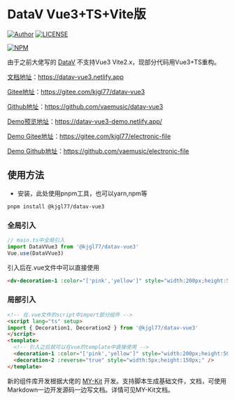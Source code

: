 # DataV Vue3+TS+Vite版

[![Author](https://img.shields.io/badge/Author-kjgl77-red.svg "Author")](https://github.com/vaemusic "Author")       [![LICENSE](https://img.shields.io/github/license/vaemusic/datav-vue3 "LICENSE")](https://github.com/vaemusic/datav-vue3/blob/master/LICENSE "LICENSE")

[![NPM](https://nodei.co/npm/@kjgl77/datav-vue3.png?mini=true)](https://www.npmjs.com/package/@kjgl77/datav-vue3)

由于之前大佬写的 [DataV](http://datav.jiaminghi.com/) 不支持Vue3 Vite2.x，现部分代码用Vue3+TS重构。

[文档地址](https://datav-vue3.netlify.app)：https://datav-vue3.netlify.app

[Gitee地址](https://gitee.com/kjgl77/datav-vue3)：https://gitee.com/kjgl77/datav-vue3

[Github地址](https://github.com/vaemusic/datav-vue3)：https://github.com/vaemusic/datav-vue3

[Demo预览地址](https://datav-vue3-demo.netlify.app/)：https://datav-vue3-demo.netlify.app/

[Demo Gitee地址](https://gitee.com/kjgl77/electronic-file)：https://gitee.com/kjgl77/electronic-file

[Demo Github地址](https://github.com/vaemusic/electronic-file)：https://github.com/vaemusic/electronic-file

## 使用方法
- 安装，此处使用pnpm工具，也可以yarn,npm等
```shell
pnpm install @kjgl77/datav-vue3
```
### 全局引入

```ts
// main.ts中全局引入
import DataVVue3 from '@kjgl77/datav-vue3'
Vue.use(DataVVue3)
```
引入后在.vue文件中可以直接使用
```html
<dv-decoration-1 :color="['pink','yellow']" style="width:200px;height:50px;" />
```

### 局部引入
```html
<!-- 在.vue文件的script中import部分组件 -->
<script lang="ts" setup>
import { Decoration1, Decoration2 } from '@kjgl77/datav-vue3'
</script>
<template>
  <!-- 引入之后就可以在vue的template中直接使用 -->
  <decoration-1 :color="['pink','yellow']" style="width:200px;height:50px;" />
  <decoration-2 :reverse="true" style="width:5px;height:150px;" />
</template>
```

新的组件库开发根据大佬的 [MY-Kit](https://github.com/jrainlau/MY-Kit) 开发。支持脚本生成基础文件，文档，可使用Markdown一边开发源码一边写文档。详情可见MY-Kit文档。
